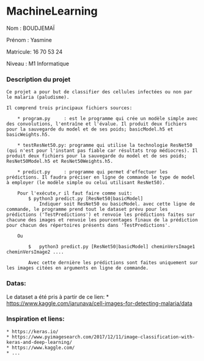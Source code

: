 # MachineLearning

Nom 	 : BOUDJEMAÏ

Prénom	 : Yasmine

Matricule: 16 70 53 24

Niveau	 : M1 Informatique



### Description du projet

	Ce projet a pour but de classifier des cellules infectées ou non par le malaria (paludisme).

	Il comprend trois principaux fichiers sources:

		* program.py     : est le programme qui crée un modèle simple avec des convolutions, l'entraîne et l'évalue. Il produit deux fichiers pour la sauvegarde du model et de ses poids; basicModel.h5 et basicWeights.h5.
		
		* testResNet50.py: programme qui utilise la technologie ResNet50 (qui n'est pour l'instant pas fiable car résultats trop médiocres). Il produit deux fichiers pour la sauvegarde du model et de ses poids; ResNet50Model.h5 et ResNet50Weights.h5.

		* predict.py     : programme qui permet d'effectuer les prédictions. Il faudra préciser en ligne de commande le type de model à employer (le modèle simple ou celui utilisant ResNet50).

		Pour l'exécute,r il faut faire comme suit:
			$ python3 predict.py [ResNet50|basicModel]
				Indiquer soit ResNet50 ou basicModel. avec cette ligne de commande, le programme prend tout le dataset prévu pour les prédictions ('TestPredictions') et renvoie les prédictions faites sur chacune des images et renvoie les pourcentages finaux de la prédiction pour chacun des répertoires présents dans 'TestPredictions'.
				
		Ou
			
			$	python3 predict.py [ResNet50|basicModel] cheminVersImage1 cheminVersImage2 ....
			
			Avec cette dernière les prédictions sont faites uniquement sur les images citées en arguments en ligne de commande.
				
				
### Datas:
Le dataset a été pris à partir de ce lien:
	* https://www.kaggle.com/iarunava/cell-images-for-detecting-malaria/data

### Inspiration et liens:

	* https://keras.io/
	* https://www.pyimagesearch.com/2017/12/11/image-classification-with-keras-and-deep-learning/
	* https://www.kaggle.com/
	* ...	

